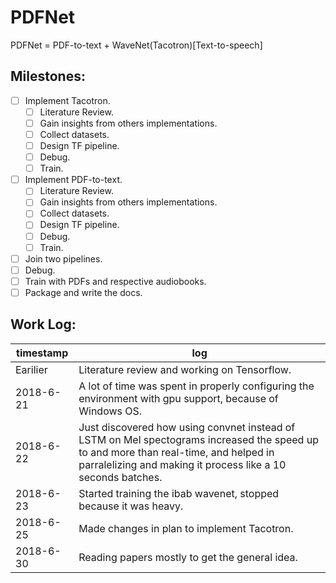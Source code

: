 # PDFNet

PDFNet = PDF-to-text + WaveNet(Tacotron)[Text-to-speech]

## Milestones:

*   [ ] Implement Tacotron.
    -   [ ] Literature Review.
    -   [ ] Gain insights from others implementations.
    -   [ ] Collect datasets.
    -   [ ] Design TF pipeline.
    -   [ ] Debug.
    -   [ ] Train.

*   [ ] Implement PDF-to-text.
    -   [ ] Literature Review.
    -   [ ] Gain insights from others implementations.
    -   [ ] Collect datasets.
    -   [ ] Design TF pipeline.
    -   [ ] Debug.
    -   [ ] Train.

*   [ ] Join two pipelines.
*   [ ] Debug.
*   [ ] Train with PDFs and respective audiobooks.
*   [ ] Package and write the docs.

## Work Log:

| timestamp | log |
| --------- | --- |
| Earilier | Literature review and working on Tensorflow. |
| 2018-6-21 | A lot of time was spent in properly configuring the environment with gpu support, because of Windows OS. |
| 2018-6-22 | Just discovered how using convnet instead of LSTM on Mel spectograms increased the speed up to and more than real-time, and helped in parralelizing and making it process like a 10 seconds batches.
| 2018-6-23 | Started training the ibab wavenet, stopped because it was heavy. |
| 2018-6-25 | Made changes in plan to implement Tacotron. |
| 2018-6-30 | Reading papers mostly to get the general idea. |
